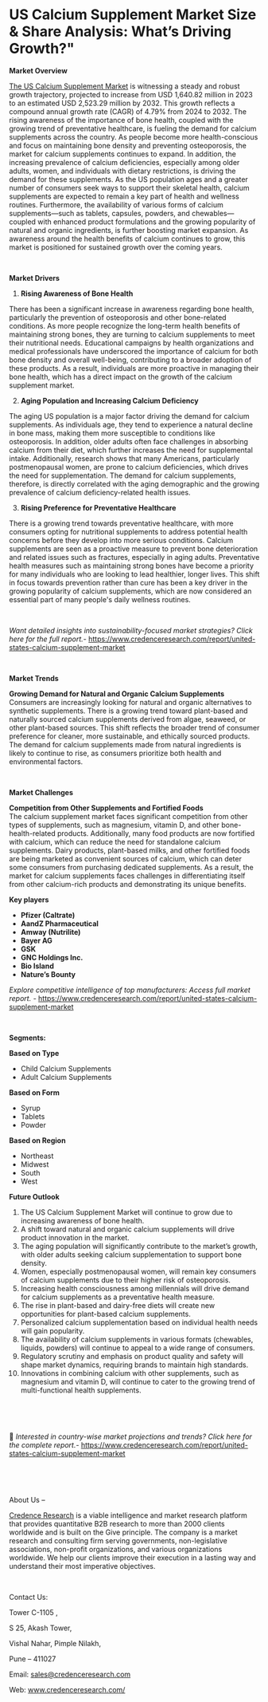 # US Calcium Supplement Market Size & Share Analysis: What’s Driving Growth?"


<p><strong>Market Overview</strong></p>
<p><a href="https://www.credenceresearch.com/report/united-states-calcium-supplement-market">The US Calcium Supplement Market</a> is witnessing a steady and robust growth trajectory, projected to increase from USD 1,640.82 million in 2023 to an estimated USD 2,523.29 million by 2032. This growth reflects a compound annual growth rate (CAGR) of 4.79% from 2024 to 2032. The rising awareness of the importance of bone health, coupled with the growing trend of preventative healthcare, is fueling the demand for calcium supplements across the country. As people become more health-conscious and focus on maintaining bone density and preventing osteoporosis, the market for calcium supplements continues to expand. In addition, the increasing prevalence of calcium deficiencies, especially among older adults, women, and individuals with dietary restrictions, is driving the demand for these supplements. As the US population ages and a greater number of consumers seek ways to support their skeletal health, calcium supplements are expected to remain a key part of health and wellness routines. Furthermore, the availability of various forms of calcium supplements&mdash;such as tablets, capsules, powders, and chewables&mdash;coupled with enhanced product formulations and the growing popularity of natural and organic ingredients, is further boosting market expansion. As awareness around the health benefits of calcium continues to grow, this market is positioned for sustained growth over the coming years.</p>
<p><strong>&nbsp;</strong></p>
<p><strong>Market Drivers</strong></p>
<ol>
<li><strong> Rising Awareness of Bone Health</strong></li>
</ol>
<p>There has been a significant increase in awareness regarding bone health, particularly the prevention of osteoporosis and other bone-related conditions. As more people recognize the long-term health benefits of maintaining strong bones, they are turning to calcium supplements to meet their nutritional needs. Educational campaigns by health organizations and medical professionals have underscored the importance of calcium for both bone density and overall well-being, contributing to a broader adoption of these products. As a result, individuals are more proactive in managing their bone health, which has a direct impact on the growth of the calcium supplement market.</p>
<ol start="2">
<li><strong> Aging Population and Increasing Calcium Deficiency</strong></li>
</ol>
<p>The aging US population is a major factor driving the demand for calcium supplements. As individuals age, they tend to experience a natural decline in bone mass, making them more susceptible to conditions like osteoporosis. In addition, older adults often face challenges in absorbing calcium from their diet, which further increases the need for supplemental intake. Additionally, research shows that many Americans, particularly postmenopausal women, are prone to calcium deficiencies, which drives the need for supplementation. The demand for calcium supplements, therefore, is directly correlated with the aging demographic and the growing prevalence of calcium deficiency-related health issues.</p>
<ol start="3">
<li><strong> Rising Preference for Preventative Healthcare</strong></li>
</ol>
<p>There is a growing trend towards preventative healthcare, with more consumers opting for nutritional supplements to address potential health concerns before they develop into more serious conditions. Calcium supplements are seen as a proactive measure to prevent bone deterioration and related issues such as fractures, especially in aging adults. Preventative health measures such as maintaining strong bones have become a priority for many individuals who are looking to lead healthier, longer lives. This shift in focus towards prevention rather than cure has been a key driver in the growing popularity of calcium supplements, which are now considered an essential part of many people's daily wellness routines.</p>
<p><strong>&nbsp;</strong></p>
<p><em>Want detailed insights into sustainability-focused market strategies? Click here for the full report.- </em><a href="https://www.credenceresearch.com/report/united-states-calcium-supplement-market">https://www.credenceresearch.com/report/united-states-calcium-supplement-market</a></p>
<p>&nbsp;</p>
<p><strong>Market Trends</strong></p>
<p><strong>Growing Demand for Natural and Organic Calcium Supplements</strong><br /> Consumers are increasingly looking for natural and organic alternatives to synthetic supplements. There is a growing trend toward plant-based and naturally sourced calcium supplements derived from algae, seaweed, or other plant-based sources. This shift reflects the broader trend of consumer preference for cleaner, more sustainable, and ethically sourced products. The demand for calcium supplements made from natural ingredients is likely to continue to rise, as consumers prioritize both health and environmental factors.</p>
<p><strong>&nbsp;</strong></p>
<p><strong>Market Challenges</strong></p>
<p><strong>Competition from Other Supplements and Fortified Foods</strong><br /> The calcium supplement market faces significant competition from other types of supplements, such as magnesium, vitamin D, and other bone-health-related products. Additionally, many food products are now fortified with calcium, which can reduce the need for standalone calcium supplements. Dairy products, plant-based milks, and other fortified foods are being marketed as convenient sources of calcium, which can deter some consumers from purchasing dedicated supplements. As a result, the market for calcium supplements faces challenges in differentiating itself from other calcium-rich products and demonstrating its unique benefits.</p>
<p><strong>Key players</strong></p>
<ul>
<li><strong>Pfizer (Caltrate)</strong></li>
<li><strong>AandZ Pharmaceutical</strong></li>
<li><strong>Amway (Nutrilite)</strong></li>
<li><strong>Bayer AG</strong></li>
<li><strong>GSK</strong></li>
<li><strong>GNC Holdings Inc.</strong></li>
<li><strong>Bio Island</strong></li>
<li><strong>Nature&rsquo;s Bounty</strong></li>
</ul>
<p><em>Explore competitive intelligence of top manufacturers: Access full market report. - </em><a href="https://www.credenceresearch.com/report/united-states-calcium-supplement-market">https://www.credenceresearch.com/report/united-states-calcium-supplement-market</a></p>
<p>&nbsp;</p>
<p><strong>Segments:</strong></p>
<p><strong>Based on Type</strong></p>
<ul>
<li>Child Calcium Supplements</li>
<li>Adult Calcium Supplements</li>
</ul>
<p><strong>Based on Form</strong></p>
<ul>
<li>Syrup</li>
<li>Tablets</li>
<li>Powder</li>
</ul>
<p><strong>Based on Region</strong></p>
<ul>
<li>Northeast</li>
<li>Midwest</li>
<li>South</li>
<li>West</li>
</ul>
<p><strong>Future Outlook </strong></p>
<ol>
<li>The US Calcium Supplement Market will continue to grow due to increasing awareness of bone health.</li>
<li>A shift toward natural and organic calcium supplements will drive product innovation in the market.</li>
<li>The aging population will significantly contribute to the market&rsquo;s growth, with older adults seeking calcium supplementation to support bone density.</li>
<li>Women, especially postmenopausal women, will remain key consumers of calcium supplements due to their higher risk of osteoporosis.</li>
<li>Increasing health consciousness among millennials will drive demand for calcium supplements as a preventative health measure.</li>
<li>The rise in plant-based and dairy-free diets will create new opportunities for plant-based calcium supplements.</li>
<li>Personalized calcium supplementation based on individual health needs will gain popularity.</li>
<li>The availability of calcium supplements in various formats (chewables, liquids, powders) will continue to appeal to a wide range of consumers.</li>
<li>Regulatory scrutiny and emphasis on product quality and safety will shape market dynamics, requiring brands to maintain high standards.</li>
<li>Innovations in combining calcium with other supplements, such as magnesium and vitamin D, will continue to cater to the growing trend of multi-functional health supplements.</li>
</ol>
<p><strong>&nbsp;</strong></p>
<p>&nbsp;</p>
<p>📌 <em>Interested in country-wise market projections and trends? Click here for the complete report.- </em><a href="https://www.credenceresearch.com/report/united-states-calcium-supplement-market">https://www.credenceresearch.com/report/united-states-calcium-supplement-market</a></p>
<p>&nbsp;</p>
<p>&nbsp;</p>
<p>About Us &ndash;</p>
<p><a href="https://www.credenceresearch.com/">Credence Research</a> is a viable intelligence and market research platform that provides quantitative B2B research to more than 2000 clients worldwide and is built on the Give principle. The company is a market research and consulting firm serving governments, non-legislative associations, non-profit organizations, and various organizations worldwide. We help our clients improve their execution in a lasting way and understand their most imperative objectives.</p>
<p>&nbsp;</p>
<p>Contact Us:</p>
<p>Tower C-1105 ,</p>
<p>S 25, Akash Tower,</p>
<p>Vishal Nahar, Pimple Nilakh,</p>
<p>Pune &ndash; 411027</p>
<p>Email: <a href="mailto:sales@credenceresearch.com">sales@credenceresearch.com</a></p>
<p>Web: <a href="http://www.credenceresearch.com/">www.credenceresearch.com/</a></p>
